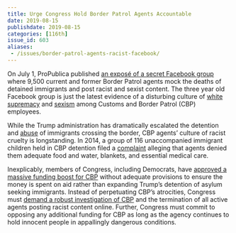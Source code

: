 ```yaml
---
title: Urge Congress Hold Border Patrol Agents Accountable
date: 2019-08-15
publishdate: 2019-08-15
categories: [116th]
issue_id: 603
aliases:
 - /issues/border-patrol-agents-racist-facebook/
---
```

On July 1, ProPublica published [an exposé of a secret Facebook group](https://www.propublica.org/article/secret-border-patrol-facebook-group-agents-joke-about-migrant-deaths-post-sexist-memes) where 9,500 current and former Border Patrol agents mock the deaths of detained immigrants and post racist and sexist content. The three year old Facebook group is just the latest evidence of a disturbing culture of [white](https://www.documentcloud.org/documents/6178150-BOWEN-TEXT-MESSAGE-EXHIBIT-DEF.html) [supremacy](https://www.washingtonpost.com/nation/2019/05/20/mindless-murdering-savages-border-agent-used-slurs-before-allegedly-hitting-migrant-with-his-truck/?utm_term=.7d09cc499eca) and [sexism](https://www.politico.com/story/2017/11/14/women-federal-law-enforcement-male-dominated-244649) among Customs and Border Patrol (CBP) employees. 

While the Trump administration has dramatically escalated the detention and [abuse](https://www.buzzfeednews.com/article/adolfoflores/immigrants-drinking-toilets-water-aoc-border-patrol) of immigrants crossing the border, CBP agents’ culture of racist cruelty is longstanding. In 2014, a group of 116 unaccompanied immigrant children held in CBP detention filed a [complaint](https://www.acluaz.org/sites/default/files/documents/DHS%20Complaint%20re%20CBP%20Abuse%20of%20UICs.pdf) alleging that agents denied them adequate food and water, blankets, and essential medical care. 

Inexplicably, members of Congress, including Democrats, have [approved a massive funding boost for CBP](https://www.npr.org/2019/06/27/736721020/house-passes-senate-version-of-new-funding-to-ease-border-crisis) without adequate provisions to ensure the money is spent on aid rather than expanding Trump’s detention of asylum seeking immigrants. Instead of perpetuating CBP’s atrocities, Congress must [demand a robust investigation of CBP](https://www.politico.com/story/2019/07/01/secret-border-patrol-facebook-group-1392083) and the termination of all active agents posting racist content online. Further, Congress must commit to opposing any additional funding for CBP as long as the agency continues to hold innocent people in appallingly dangerous conditions. 